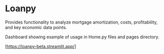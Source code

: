 
# Loanpy

Provides functionality to analyze mortgage amortization, costs, profitability, and key economic data points. 

Dashboard showing example of usage in Home.py files and pages directory.

[https://loanpy-beta.streamlit.app/]

